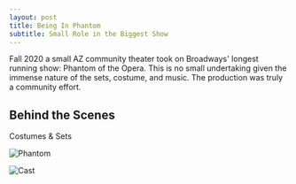 ```yaml
---
layout: post
title: Being In Phantom
subtitle: Small Role in the Biggest Show
---
```


Fall 2020 a small AZ community theater took on Broadways' longest running show: Phantom of the Opera. This is no small undertaking given the immense nature of the sets, costume, and music. The production was truly a community effort. 

## Behind the Scenes


Costumes & Sets

![Phantom](https://www.signalsaz.com/wp-content/uploads/2019/11/Phantom-1.jpg)


![Cast](https://1.bp.blogspot.com/-7QbWbILaUlI/XczkE0LS0OI/AAAAAAAA0lI/vBYCsMZie-sbDdT4zrZ35qVDTkgWdblXwCNcBGAsYHQ/s640/Press%2BNight%2B1.jpg)

